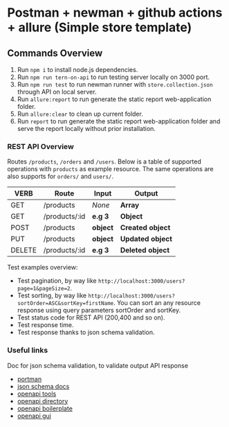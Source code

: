 # Postman + newman + github actions + allure (Simple store template)

## Commands Overview
1. Run `npm i`  to install node.js dependencies.
2. Run `npm run tern-on-api` to run testing server locally on 3000 port.
3. Run `npm run test` to run newman runner with `store.collection.json` through API on local server.
4. Run `allure:report` to run generate the static report web-application folder.
5. Run `allure:clear` to clean up current folder.
6. Run `report` to run generate the static report web-application folder and serve the report locally without prior installation.

### REST API Overview
Routes `/products`, `/orders` and `/users`. Below is a table of supported operations with `products` as example resource. The same operations are also supports for `orders/` and `users/`.

| VERB     |Route          | Input      | Output             |
|----------|---------------|------------|--------------------|
| GET      | /products     | *None*     | **Array**          |
| GET      | /products/:id |  **e.g 3** | **Object**         |
| POST     | /products     | **object** | **Created object** |
| PUT      | /products     | **object** | **Updated object** |
| DELETE   | /products/:id | **e.g 3**  | **Deleted object** |

Test examples overview:
- Test pagination, by way like `http://localhost:3000/users?page=1&pageSize=2`. 
- Test sorting, by way like `http://localhost:3000/users?sortOrder=ASC&sortKey=firstName`. You can sort an any resource response using query parameters sortOrder and sortKey.
-  Test status code for REST API (200,400 and so on).
-  Test response time.
-  Test response thanks to json schema validation.

### Useful links

Doc for json schema validation, to validate output API response 
- <a href="https://www.npmjs.com/package/@apideck/portman"> portman </a>
- <a href="https://json-schema.org"> json schema docs </a>
- <a href="https://openapi.tools"> openapi tools </a>
- <a href="https://github.com/WannaBeDream/openapi-directory"> openapi directory </a>
- <a href="https://github.com/WannaBeDream/openapi-boilerplate"> openapi boilerplate </a>
- <a href="https://github.com/WannaBeDream/openapi-gui"> openapi gui </a>
